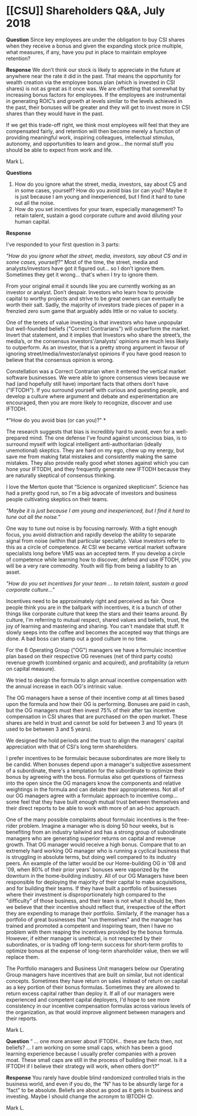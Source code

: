 # [[CSU]] Shareholders Q&A, July 2018

**Question** 
Since key employees are under the obligation to buy CSI shares when they receive a bonus and given the expanding stock price multiple, what measures, if any, have you put in place to maintain employee retention? 

**Response**
We don’t think our stock is likely to appreciate in the future at anywhere near the rate it did in the past. That means the opportunity for wealth creation via the employee bonus plan (which is invested in CSI shares) is not as great as it once was. We are offsetting that somewhat by increasing bonus factors for employees. If the employees are instrumental in generating ROIC’s and growth at levels similar to the levels achieved in the past, their bonuses will be greater and they will get to invest more in CSI shares than they would have in the past.

If we get this trade-off right, we think most employees will feel that they are compensated fairly, and retention will then become merely a function of providing meaningful work, inspiring colleagues, intellectual stimulus, autonomy, and opportunities to learn and grow… the normal stuff you should be able to expect from work and life.

Mark L.

**Questions**
1. How do you ignore what the street, media, investors, say about CS and in some cases, yourself? How do you avoid bias (or can you)? Maybe it is just because I am young and inexperienced, but I find it hard to tune out all the noise. 
2.  How do you set incentives for your team, especially management? To retain talent, sustain a good corporate culture and avoid diluting your human capital. 

**Response**

I've responded to your first question in 3 parts: 

*"How do you ignore what the street, media, investors, say about CS and in some cases, yourself?"*
Most of the time, the street, media and analysts/investors have got it figured out… so I don't ignore them. Sometimes they get it wrong… that's when I try to ignore them. 

From your original email it sounds like you are currently working as an investor or analyst. Don’t despair. Investors who learn how to provide capital to worthy projects and strive to be great owners can eventually be worth their salt. Sadly, the majority of investors trade pieces of paper in a frenzied zero sum game that arguably adds little or no value to society.

One of the tenets of value investing is that investors who have unpopular but well-founded beliefs ("Correct Contrarians") will outperform the market. Invert that statement, and it implies that Investors who share the street’s, the media’s, or the consensus investors'/analysts' opinions are much less likely to outperform. As an investor, that is a pretty strong argument in favour of ignoring street/media/investor/analyst opinions if you have good reason to believe that the consensus opinion is wrong. 

Constellation was a Correct Contrarian when it entered the vertical market software businesses. We were able to ignore consensus views because we had (and hopefully still have) important facts that others don’t have ("IFTODH"). If you surround yourself with curious and questing people, and develop a culture where argument and debate and experimentation are encouraged, then you are more likely to recognize, discover and use IFTODH. 

*"How do you avoid bias (or can you)?" *

The research suggests that bias is incredibly hard to avoid, even for a well-prepared mind. The one defense I've found against unconscious bias, is to surround myself with logical intelligent anti-authoritarian (ideally unemotional) skeptics. They are hard on my ego, chew up my energy, but save me from making fatal mistakes and consistently making the same mistakes. They also provide really good whet stones against which you can hone your IFTODH, and they frequently generate new IFTODH because they are naturally skeptical of consensus thinking.

I love the Merton quote that “Science is organized skepticism”. Science has had a pretty good run, so I'm a big advocate of investors and business people cultivating skeptics on their teams. 

*"Maybe it is just because I am young and inexperienced, but I find it hard to tune out all the noise."*

One way to tune out noise is by focusing narrowly. With a tight enough focus, you avoid distraction and rapidly develop the ability to separate signal from noise (within that particular specialty). Value investors refer to this as a circle of competence. At CSI we became vertical market software specialists long before VMS was an accepted term. If you develop a circle of competence while learning how to discover, defend and use IFTODH, you will be a very rare commodity. Youth will flip from being a liability to an asset. 

*"How do you set incentives for your team … to retain talent, sustain a good corporate culture…"*

Incentives need to be approximately right and perceived as fair. Once people think you are in the ballpark with incentives, it is a bunch of other things like corporate culture that keep the stars and their teams around. By culture, I'm referring to mutual respect, shared values and beliefs, trust, the joy of learning and mastering and sharing. You can't mandate that stuff. It slowly seeps into the coffee and becomes the accepted way that things are done. A bad boss can stamp out a good culture in no time. 

For the 6 Operating Group ("OG") managers we have a formulaic incentive plan based on their respective OG revenues (net of third party costs) revenue growth (combined organic and acquired), and profitability (a return on capital measure).

We tried to design the formula to align annual incentive compensation with the annual increase in each OG's intrinsic value.

The OG managers have a sense of their incentive comp at all times based upon the formula and how their OG is performing. Bonuses are paid in cash, but the OG managers must then invest 75% of their after tax incentive compensation in CSI shares that are purchased on the open market. These shares are held in trust and cannot be sold for between 3 and 10 years (it used to be between 3 and 5 years). 

We designed the hold periods and the trust to align the managers' capital appreciation with that of CSI's long term shareholders. 

I prefer incentives to be formulaic because subordinates are more likely to be candid. When bonuses depend upon a manager's subjective assessment of a subordinate, there's a temptation for the subordinate to optimize their bonus by agreeing with the boss. Formulas also get questions of fairness into the open since the OG managers know the components and relative weightings in the formula and can debate their appropriateness. Not all of our OG managers agree with a formulaic approach to incentive comp… some feel that they have built enough mutual trust between themselves and their direct reports to be able to work with more of an ad-hoc approach. 

One of the many possible complaints about formulaic incentives is the free-rider problem. Imagine a manager who is doing 50 hour weeks, but is benefiting from an industry tailwind and has a strong group of subordinate managers who are generating superior returns on capital and revenue growth. That OG manager would receive a high bonus. Compare that to an extremely hard working OG manager who is running a cyclical business that is struggling in absolute terms, but doing well compared to its industry peers. An example of the latter would be our Home-building OG in '08 and '09, when 80% of their prior years' bonuses were vaporized by the downturn in the home-building industry. All of our OG Managers have been responsible for deploying the majority of their capital to make acquisitions, and for building their teams. If they have built a portfolio of businesses where their investment is disproportionately high compared to the "difficulty" of those business, and their team is not what it should be, then we believe that their incentive should reflect that, irrespective of the effort they are expending to manage their portfolio. Similarly, if the manager has a portfolio of great businesses that "run themselves" and the manager has trained and promoted a competent and inspiring team, then I have no problem with them reaping the incentives provided by the bonus formula. However, if either manager is unethical, is not respected by their subordinates, or is trading off long-term success for short-term profits to optimize bonus at the expense of long-term shareholder value, then we will replace them.

The Portfolio managers and Business Unit managers below our Operating Group managers have incentives that are built on similar, but not identical concepts. Sometimes they have return on sales instead of return on capital as a key portion of their bonus formulas. Sometimes they are allowed to return excess capital rather than deploy it. If all of our managers were experienced and competent capital deployers, I'd hope to see more consistency in our incentive compensation formulas across various levels of the organization, as that would improve alignment between managers and their reports.

Mark L.

**Question**
“ … one more answer about IFTODH… these are facts then, not beliefs? … I am working on some small caps, which has been a good learning experience because I usually prefer companies with a proven moat. These small caps are still in the process of building their moat. Is it a IFTODH if I believe their strategy will work, when others don’t?”

**Response**
You rarely have double blind randomized controlled trials in the business world, and even if you do, the “N” has to be absurdly large for a “fact” to be absolute. Beliefs are about as good as it gets in business and investing. Maybe I should change the acronym to IBTODH 😊. 

Mark L.

